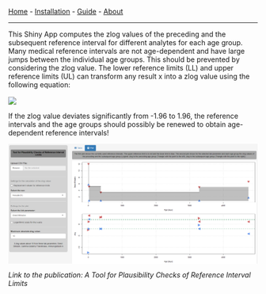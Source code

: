 [Home](./index.md) - [Installation](./install.md) - [Guide](./guide.md) - [About](./about.md)

---

This Shiny App computes the zlog values of the preceding and the subsequent reference interval for different analytes for each age group. Many medical reference intervals are not age-dependent and have large jumps between the individual age groups. This should be prevented by considering the zlog value. The lower reference limits (LL) and upper reference limits (UL) can transform any result x into a zlog value using the following equation: 

<img src="https://render.githubusercontent.com/render/math?math={zlog(x) = (log(x) - \frac{log(UG) %2B log(OG)}{2}}) * \frac{3.92}{log(OG) - log(UG)}" align="center">

If the zlog value deviates significantly from -1.96 to 1.96, the reference intervals and the age groups should possibly be renewed to obtain age-dependent reference intervals!

<img src="shiny.png" align="center"/>

*Link to the publication: A Tool for Plausibility Checks of Reference Interval Limits*
